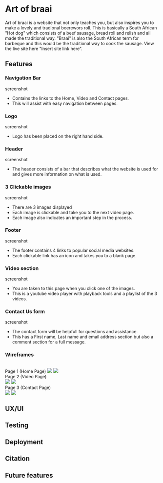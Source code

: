 # Art of braai

Art of braai is a website that not only teaches you, but also inspires you to make a lovely and tradional boerewors roll. This is basically a South African "Hot dog" which consists of a beef sausage, bread roll and relish and all made the traditional way. "Braai" is also the South African term for barbeque and this would be the traditional way to cook the sausage. View the live site here "Insert site link here".

## Features

### Navigation Bar

screenshot

* Contains the links to the Home, Video and Contact pages.
* This will assist with easy navigation between pages.

### Logo

screenshot

* Logo has been placed on the right hand side.

### Header

screenshot

* The header consists of a bar that describes what the website is used for and gives more information on what is used.

### 3 Clickable images

screenshot

* There are 3 images displayed
* Each image is clickable and take you to the next video page.
* Each image also indicates an important step in the process. 

### Footer

screenshot

* The footer contains 4 links to popular social media websites.
* Each clickable link has an icon and takes you to a blank page.

### Video section

screenshot

* You are taken to this page when you click one of the images.
* This is a youtube video player with playback tools and a playlist of the 3 videos.

### Contact Us form

screenshot

* The contact form will be helpfull for questions and assistance.
* This has a First name, Last name and email address section but also a comment section for a full message.

### Wireframes
<br>
Page 1 (Home Page)

<img src="/workspace/art-of-braai/assets/img/Page 1 - Mobile.png">

<img src="/workspace/art-of-braai/assets/img/Page 1 - Mobile.png">
<br>
Page 2 (Video Page)
<br>
<img src="/workspace/art-of-braai/assets/img/Page 2 - Desktop.png">

<img src="/workspace/art-of-braai/assets/img/Page 2 - Mobile.png">
<br>
Page 3 (Contact Page)
<br>
<img src="/workspace/art-of-braai/assets/img/Page 2 - Mobile.png">

<img SRC="/workspace/art-of-braai/assets/img/Page 2 - Mobile.png">

## UX/UI

## Testing

## Deployment

## Citation

## Future features